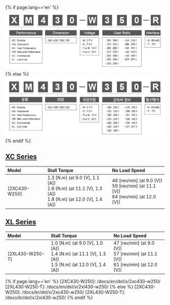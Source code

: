 {% if page.lang=='en' %}
![](/assets/images/dxl/x/dxl_x_productline.png)
{% else %}
![](/assets/images/dxl/x/dxl_x_productline_kr.png)
{% endif %}

## [XC Series](#xc-series)

| Model          | Stall Torque                                                                                                    | No Load Speed                                                                           |
|:---------------|:----------------------------------------------------------------------------------------------------------------|:----------------------------------------------------------------------------------------|
| [2XC430-W250]  | 1.3 [N.m] (at 9.0 [V], 1.1 [A])<br>1.6 [N.m] (at 11.1 [V], 1.3 [A])<br>1.8 [N.m] (at 12.0 [V], 1.4 [A])         | 48 [rev/min] (at 9.0 [V])<br>59 [rev/min] (at 11.1 [V])<br>64 [rev/min] (at 12.0 [V])   |

## [XL Series](#xl-series)

| Model           | Stall Torque                                                                                                   | No Load Speed                                                                          |
|:----------------|:---------------------------------------------------------------------------------------------------------------|:---------------------------------------------------------------------------------------|
| [2XL430-W250-T] | 1.0 [N.m] (at 9.0 [V], 1.0 [A])<br>1.4 [N.m] (at 11.1 [V], 1.3 [A])<br>1.5 [N.m] (at 12.0 [V], 1.4 [A])        | 47 [rev/min] (at 9.0 [V])<br>57 [rev/min] (at 11.1 [V])<br>61 [rev/min] (at 12.0 [V])  |


{% if page.lang=='en' %}
[2XC430-W250]: /docs/en/dxl/x/2xc430-w250/
[2XL430-W250-T]: /docs/en/dxl/x/2xl430-w250/
{% else %}
[2XC430-W250]: /docs/kr/dxl/x/2xc430-w250/
[2XL430-W250-T]: /docs/kr/dxl/x/2xl430-w250/
{% endif %}
